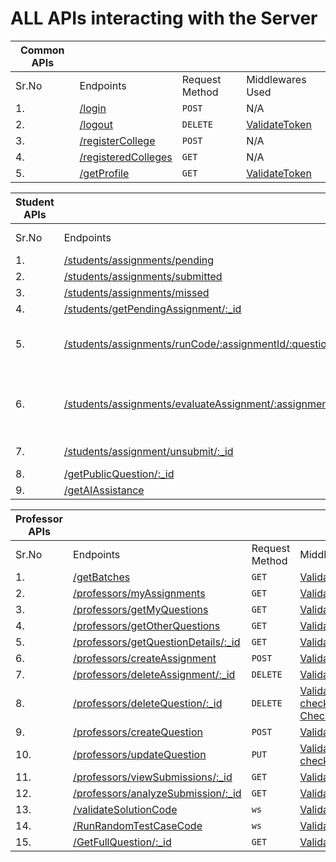
# ALL APIs interacting with the Server


| Common APIs |                                                   |                |                                               |
| ----------- | ------------------------------------------------- | -------------- | --------------------------------------------- |
| Sr.No       | Endpoints                                         | Request Method | Middlewares Used                              |
| 1.          | [/login](APIs/login.md)                           | `POST`         | N/A                                           |
| 2.          | [/logout](APIs/logout.md)                         | `DELETE `      | [ValidateToken](Middlewares/ValidateToken.md) |
| 3.          | [/registerCollege](APIs/registerCollege.md)       | `POST`         | N/A                                           |
| 4.          | [/registeredColleges](APIs/registeredColleges.md) | `GET`          | N/A                                           |
| 5.          | [/getProfile](APIs/getProfile.md)                 | `GET`          | [ValidateToken](Middlewares/ValidateToken.md) |



| Student APIs |                                                             |                |                                                                                                                                                   |
| ------------ | ----------------------------------------------------------- | -------------- | ------------------------------------------------------------------------------------------------------------------------------------------------- |
| Sr.No        | Endpoints                                                   | Request Method | Middlewares Used                                                                                                                                  |
| 1.           | [/students/assignments/pending]()                           | `GET`          | [ValidateToken](Middlewares/ValidateToken.md), [isStudent](Middlewares/isStudent.md)                                                              |
| 2.           | [/students/assignments/submitted]()                         | `GET`          | [ValidateToken](Middlewares/ValidateToken.md), [isStudent](Middlewares/isStudent.md)                                                              |
| 3.           | [/students/assignments/missed]()                            | `GET`          | [ValidateToken](Middlewares/ValidateToken.md), [isStudent](Middlewares/isStudent.md)                                                              |
| 4.           | [/students/getPendingAssignment/:_id]()                     | `GET`          | [ValidateToken](Middlewares/ValidateToken.md), [isStudent](Middlewares/isStudent.md)                                                              |
| 5.           | [/students/assignments/runCode/:assignmentId/:questionId]() | `ws`           | [ValidateWsToken](), [isStudentWs](), [ValidateInputs](), [CheckQuestionInAssignment](), [findQuestion](), [ValidateTestCases]()                  |
| 6.           | [/students/assignments/evaluateAssignment/:assignmentId]()  | `ws`           | [ValidateWsToken](), [isStudentWs](), [ValidateAssignmentId](), [FindAssignment](), [ValidateQuestionsInAssignment](), [CheckIfAllowedToSubmit]() |
| 7.           | [/students/assignment/unsubmit/:_id]()                      | `PUT`          | [ValidateToken](), [isStudent](),[CheckSubmission]()                                                                                              |
| 8.           | [/getPublicQuestion/:_id]()                                 | `GET`          | [ValidateToken](Middlewares/ValidateToken.md), [isStudent](Middlewares/isStudent.md)                                                              |
| 9.           | [/getAIAssistance]()                                        | `PUT`          | [ValidateToken](Middlewares/ValidateToken.md)                                                                                                     |



| Professor APIs |                                         |                |                                                                                                                                                      |
| -------------- | --------------------------------------- | -------------- | ---------------------------------------------------------------------------------------------------------------------------------------------------- |
| Sr.No          | Endpoints                               | Request Method | Middlewares Used                                                                                                                                     |
| 1.             | [/getBatches]()                         | `GET`          | [ValidateToken](Middlewares/ValidateToken.md), [isProfessor](Middlewares/isProfessor.md)                                                             |
| 2.             | [/professors/myAssignments]()           | `GET`          | [ValidateToken](Middlewares/ValidateToken.md), [isProfessor](Middlewares/isProfessor.md)                                                             |
| 3.             | [/professors/getMyQuestions]()          | `GET`          | [ValidateToken](Middlewares/ValidateToken.md), [isProfessor](Middlewares/isProfessor.md)                                                             |
| 4.             | [/professors/getOtherQuestions]()       | `GET`          | [ValidateToken](Middlewares/ValidateToken.md), [isProfessor](Middlewares/isProfessor.md)                                                             |
| 5.             | [/professors/getQuestionDetails/:_id]() | `GET`          | [ValidateToken](Middlewares/ValidateToken.md), [isProfessor](Middlewares/isProfessor.md)                                                             |
| 6.             | [/professors/createAssignment]()        | `POST`         | [ValidateToken](Middlewares/ValidateToken.md), [isProfessor](Middlewares/isProfessor.md)                                                             |
| 7.             | [/professors/deleteAssignment/:_id]()   | `DELETE `      | [ValidateToken](Middlewares/ValidateToken.md), [isProfessor](Middlewares/isProfessor.md)                                                             |
| 8.             | [/professors/deleteQuestion/:_id]()     | `DELETE`       | [ValidateToken](Middlewares/ValidateToken.md), [isProfessor](Middlewares/isProfessor.md), [checkIfQuestionExists](), [CheckIfAddedInAnyAssignment]() |
| 9.             | [/professors/createQuestion]()          | `POST`         | [ValidateToken](Middlewares/ValidateToken.md), [isProfessor](Middlewares/isProfessor.md)                                                             |
| 10.            | [/professors/updateQuestion]()          | `PUT`          | [ValidateToken](Middlewares/ValidateToken.md), [isProfessor](Middlewares/isProfessor.md), [checkIfQuestionIsCreatedByThisProfessor]()                |
| 11.            | [/professors/viewSubmissions/:_id]()    | `GET`          | [ValidateToken](Middlewares/ValidateToken.md), [CheckAssignment]()                                                                                   |
| 12.            | [/professors/analyzeSubmission/:_id]()  | `GET`          | [ValidateToken](Middlewares/ValidateToken.md), [isProfessor](Middlewares/isProfessor.md)                                                             |
| 13.            | [/validateSolutionCode]()               | `ws`           | [ValidateToken](Middlewares/ValidateToken.md), [isProfessor](Middlewares/isProfessor.md)                                                             |
| 14.            | [/RunRandomTestCaseCode]()              | `ws`           | [ValidateToken](Middlewares/ValidateToken.md), [isProfessor](Middlewares/isProfessor.md)                                                             |
| 15.            | [/GetFullQuestion/:_id]()               | `GET`          | [ValidateToken](Middlewares/ValidateToken.md), [isProfessor](Middlewares/isProfessor.md)                                                             |
